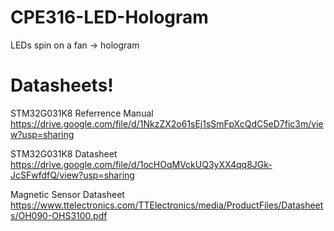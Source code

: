# CPE316-LED-Hologram
LEDs spin on a fan -> hologram

# Datasheets!
STM32G031K8 Referrence Manual
https://drive.google.com/file/d/1NkzZX2o61sEj1sSmFpXcQdC5eD7fic3m/view?usp=sharing

STM32G031K8 Datasheet
https://drive.google.com/file/d/1ocHOqMVckUQ3yXX4qq8JGk-JcSFwfdfQ/view?usp=sharing

Magnetic Sensor Datasheet
https://www.ttelectronics.com/TTElectronics/media/ProductFiles/Datasheets/OH090-OHS3100.pdf
